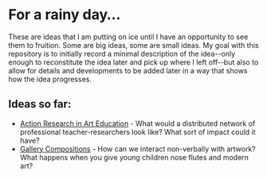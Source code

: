 # For a rainy day…

These are ideas that I am putting on ice until I have an opportunity to see them to fruition. Some are big ideas, some are small ideas. My goal with this repository is to initially record a minimal description of the idea--only enough to reconstitute the idea later and pick up where I left off--but also to allow for details and developments to be added later in a way that shows how the idea progresses.

## Ideas so far:

* [Action Research in Art Education](action-research/overview.md) - What would a distributed network of professional teacher-researchers look like? What sort of impact could it have?
* [Gallery Compositions](gallery-compositions/overview.md) - How can we interact non-verbally with artwork? What happens when you give young children nose flutes and modern art?
